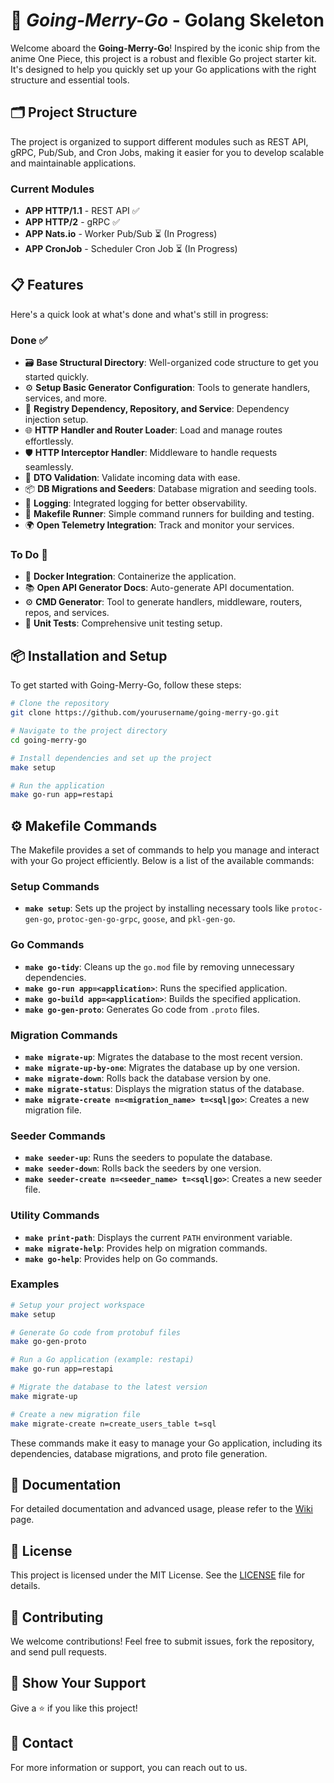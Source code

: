 
# 🚢 _Going-Merry-Go_ - Golang Skeleton

Welcome aboard the **Going-Merry-Go**! Inspired by the iconic ship from the anime One Piece, this project is a robust and flexible Go project starter kit. It's designed to help you quickly set up your Go applications with the right structure and essential tools.

## 🗂 Project Structure

The project is organized to support different modules such as REST API, gRPC, Pub/Sub, and Cron Jobs, making it easier for you to develop scalable and maintainable applications.

### Current Modules

- **APP HTTP/1.1** - REST API ✅
- **APP HTTP/2** - gRPC ✅
- **APP Nats.io** - Worker Pub/Sub ⏳ (In Progress)
- **APP CronJob** - Scheduler Cron Job ⏳ (In Progress)

## 📋 Features

Here's a quick look at what's done and what's still in progress:

### Done ✅
- 🗃️ **Base Structural Directory**: Well-organized code structure to get you started quickly.
- ⚙️ **Setup Basic Generator Configuration**: Tools to generate handlers, services, and more.
- 🔧 **Registry Dependency, Repository, and Service**: Dependency injection setup.
- 🌐 **HTTP Handler and Router Loader**: Load and manage routes effortlessly.
- 🛡️ **HTTP Interceptor Handler**: Middleware to handle requests seamlessly.
- 📜 **DTO Validation**: Validate incoming data with ease.
- 📦 **DB Migrations and Seeders**: Database migration and seeding tools.
- 📄 **Logging**: Integrated logging for better observability.
- 📑 **Makefile Runner**: Simple command runners for building and testing.
- 🌍 **Open Telemetry Integration**: Track and monitor your services.

### To Do 📝
- 🐳 **Docker Integration**: Containerize the application.
- 📚 **Open API Generator Docs**: Auto-generate API documentation.
- ⚙️ **CMD Generator**: Tool to generate handlers, middleware, routers, repos, and services.
- 🧪 **Unit Tests**: Comprehensive unit testing setup.

## 📦 Installation and Setup

To get started with Going-Merry-Go, follow these steps:

```bash
# Clone the repository
git clone https://github.com/yourusername/going-merry-go.git

# Navigate to the project directory
cd going-merry-go

# Install dependencies and set up the project
make setup

# Run the application
make go-run app=restapi
```

## ⚙️ Makefile Commands

The Makefile provides a set of commands to help you manage and interact with your Go project efficiently. Below is a list of the available commands:

### Setup Commands

- **`make setup`**: Sets up the project by installing necessary tools like `protoc-gen-go`, `protoc-gen-go-grpc`, `goose`, and `pkl-gen-go`.

### Go Commands

- **`make go-tidy`**: Cleans up the `go.mod` file by removing unnecessary dependencies.
- **`make go-run app=<application>`**: Runs the specified application.
- **`make go-build app=<application>`**: Builds the specified application.
- **`make go-gen-proto`**: Generates Go code from `.proto` files.

### Migration Commands

- **`make migrate-up`**: Migrates the database to the most recent version.
- **`make migrate-up-by-one`**: Migrates the database up by one version.
- **`make migrate-down`**: Rolls back the database version by one.
- **`make migrate-status`**: Displays the migration status of the database.
- **`make migrate-create n=<migration_name> t=<sql|go>`**: Creates a new migration file.

### Seeder Commands

- **`make seeder-up`**: Runs the seeders to populate the database.
- **`make seeder-down`**: Rolls back the seeders by one version.
- **`make seeder-create n=<seeder_name> t=<sql|go>`**: Creates a new seeder file.

### Utility Commands

- **`make print-path`**: Displays the current `PATH` environment variable.
- **`make migrate-help`**: Provides help on migration commands.
- **`make go-help`**: Provides help on Go commands.

### Examples

```bash
# Setup your project workspace
make setup

# Generate Go code from protobuf files
make go-gen-proto

# Run a Go application (example: restapi)
make go-run app=restapi

# Migrate the database to the latest version
make migrate-up

# Create a new migration file
make migrate-create n=create_users_table t=sql
```

These commands make it easy to manage your Go application, including its dependencies, database migrations, and proto file generation.

## 📖 Documentation

For detailed documentation and advanced usage, please refer to the [Wiki](https://github.com/Mind2Screen-Dev-Team/going-merry-go/wiki) page.

## 📜 License

This project is licensed under the MIT License. See the [LICENSE](LICENSE) file for details.

## 🤝 Contributing

We welcome contributions! Feel free to submit issues, fork the repository, and send pull requests.

## 🌟 Show Your Support

Give a ⭐️ if you like this project!

## 📧 Contact

For more information or support, you can reach out to us.
